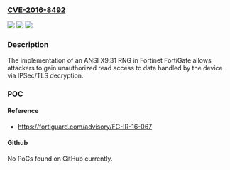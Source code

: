 ### [CVE-2016-8492](https://cve.mitre.org/cgi-bin/cvename.cgi?name=CVE-2016-8492)
![](https://img.shields.io/static/v1?label=Product&message=Fortinet%20FortiGate&color=blue)
![](https://img.shields.io/static/v1?label=Version&message=Before%205.0%20&color=brightgreen)
![](https://img.shields.io/static/v1?label=Vulnerability&message=Disclosure%20of%20information&color=brightgreen)

### Description

The implementation of an ANSI X9.31 RNG in Fortinet FortiGate allows attackers to gain unauthorized read access to data handled by the device via IPSec/TLS decryption.

### POC

#### Reference
- https://fortiguard.com/advisory/FG-IR-16-067

#### Github
No PoCs found on GitHub currently.

